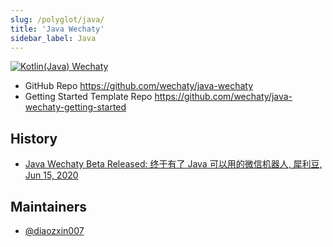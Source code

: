 ```yaml
---
slug: /polyglot/java/
title: 'Java Wechaty'
sidebar_label: Java
---
```


[![Kotlin(Java) Wechaty](https://img.shields.io/badge/Wechaty-Kotlin-orange)](https://github.com/wechaty/java-wechaty)

- GitHub Repo <https://github.com/wechaty/java-wechaty>
- Getting Started Template Repo <https://github.com/wechaty/java-wechaty-getting-started>

## History

- [Java Wechaty Beta Released: 终于有了 Java 可以用的微信机器人, 犀利豆, Jun 15, 2020](https://wechaty.js.org/2020/06/15/java-wechaty-beta-release/)

## Maintainers

- [@diaozxin007](https://wechaty.js.org/contributors/diaozxin007)

